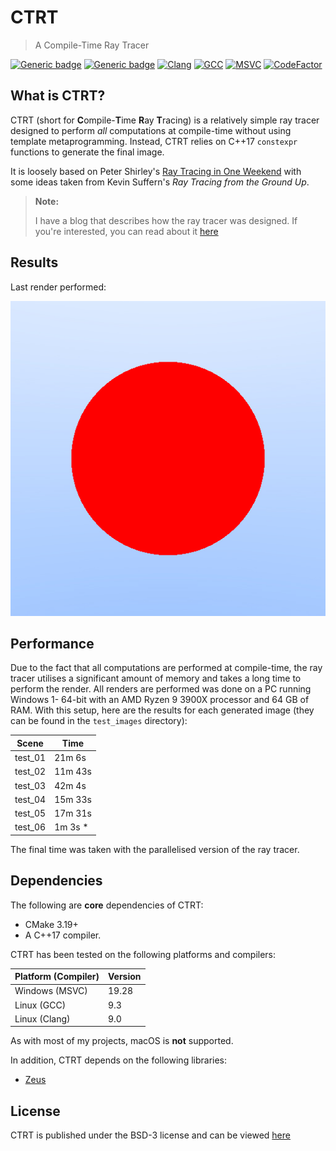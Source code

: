 # CTRT

> A Compile-Time Ray Tracer

[![Generic badge](https://img.shields.io/badge/License-BSD3-blue)](LICENSE)
[![Generic badge](https://img.shields.io/badge/Language-C++17-red.svg)](https://en.wikipedia.org/wiki/C%2B%2B17)
[![Clang](https://github.com/marovira/ctrt/actions/workflows/clang.yml/badge.svg)](https://github.com/marovira/ctrt/actions/workflows/clang.yml)
[![GCC](https://github.com/marovira/ctrt/actions/workflows/gcc.yml/badge.svg)](https://github.com/marovira/ctrt/actions/workflows/gcc.yml)
[![MSVC](https://github.com/marovira/ctrt/actions/workflows/msvc.yml/badge.svg)](https://github.com/marovira/ctrt/actions/workflows/msvc.yml)
[![CodeFactor](https://www.codefactor.io/repository/github/marovira/ctrt/badge)](https://www.codefactor.io/repository/github/marovira/ctrt)

## What is CTRT?

CTRT (short for **C**ompile-**T**ime **R**ay **T**racing) is a relatively simple
ray tracer designed to perform *all* computations at compile-time without using
template metaprogramming. Instead, CTRT relies on C++17 `constexpr` functions to
generate the final image.

It is loosely based on Peter Shirley's [Ray Tracing in One
Weekend](https://raytracing.github.io/) with some ideas taken from Kevin
Suffern's *Ray Tracing from the Ground Up*.

> **Note:**
>
> I have a blog that describes how the ray tracer was designed. If you're
> interested, you can read about it
> [here](https://marovira.github.io/p/designing-a-compile-time-ray-tracer/)

## Results

Last render performed:

![render](https://github.com/marovira/ctrt/blob/master/render.jpg)

## Performance

Due to the fact that all computations are performed at compile-time, the ray
tracer utilises a significant amount of memory and takes a long time to perform
the render. All renders are performed was done on a PC running Windows 1- 64-bit
with an AMD Ryzen 9 3900X processor and 64 GB of RAM. With this setup, here are
the results for each generated image (they can be found in the `test_images`
directory):

| Scene | Time |
|------|-------|
| test_01 | 21m 6s |
| test_02 | 11m 43s |
| test_03 | 42m 4s |
| test_04 | 15m 33s |
| test_05 | 17m 31s |
| test_06 | 1m 3s * |

The final time was taken with the parallelised version of the ray tracer.

## Dependencies

The following are **core** dependencies of CTRT:

* CMake 3.19+
* A C++17 compiler.

CTRT has been tested on the following platforms and compilers:

| Platform (Compiler) | Version |
|---------------------|---------|
| Windows (MSVC) | 19.28 |
| Linux (GCC) | 9.3 |
| Linux (Clang) | 9.0 |

As with most of my projects, macOS is **not** supported.

In addition, CTRT depends on the following libraries:

* [Zeus](https://github.com/marovira/zeus)

## License

CTRT is published under the BSD-3 license and can be viewed
[here](https://github.com/marovira/ctrt/blob/master/LICENSE)
